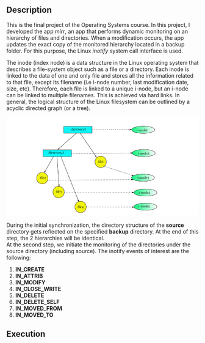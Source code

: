 ## Description
This is the final project of the Operating Systems course. In this project,  I developed the app *mirr*, an app that performs dynamic monitoring on an hierarchy of files and directories. When a modification occurs, the app updates the exact copy of the monitored hierarchy located in a backup folder. For this purpose, the Linux *inotify* system call interface is used.  

The inode (index node) is a data structure in the Linux operating system that describes a file-system object such as a file or a directory. Each inode is linked to the data of one and only file and stores all the information related to that file, except its filename (i.e i-node number, last modification date, size, etc). Therefore, each file is linked to a unique i-node, but an i-node can be linked to multiple filenames. This is achieved via hard links. In general, the logical structure of the Linux filesystem can be outlined by a acyclic directed graph (or a tree).

![Screenshot](hierarchy.png)  

During the initial synchronization, the directory structure of the **source** directory gets reflected on the specified **backup** directory. At the end of this step, the 2 hierarchies will be identical.  
At the second step, we initiate the monitoring of the directories under the source directory (including source). The inotify events of interest are the following:  
1. **IN_CREATE**
2. **IN_ATTRIB**
3. **IN_MODIFY**
4. **IN_CLOSE_WRITE**
5. **IN_DELETE**
6. **IN_DELETE_SELF**
7. **IN_MOVED_FROM**
8. **IN_MOVED_TO**

## Execution 

```


```
